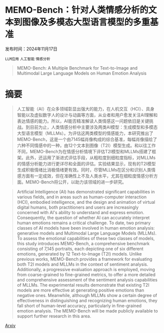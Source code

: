 # MEMO-Bench：针对人类情感分析的文本到图像及多模态大型语言模型的多重基准

发布时间：2024年11月17日

`LLM应用` `人工智能` `情感分析`

> MEMO-Bench: A Multiple Benchmark for Text-to-Image and Multimodal Large Language Models on Human Emotion Analysis

# 摘要

> 人工智能（AI）在众多领域彰显出强大的能力，在人机交互（HCI）、具身智能以及虚拟数字人的设计与动画等方面，从业者和用户愈发关注AI理解和表达情感的能力。所以，AI能否精准解读人类情感这一问题依旧是关键挑战。到目前为止，人类情感分析中主要涉及两类AI模型：生成模型和多模态大型语言模型（MLLMs）。为评估这两类模型的情感能力，本研究推出了MEMO-Bench，这是一个由7145幅肖像构成的综合基准，每幅肖像描绘了六种不同情感中的一种，由12个文本到图像（T2I）模型生成。和以往工作不同，MEMO-Bench为在情感分析情境下评估T2I模型和MLLMs搭建了框架。此外，还运用了渐进式评估手段，从粗粒度到细粒度指标，对MLLMs的情感分析能力进行更详尽和全面的评估。实验结果显示，现有的T2I模型生成积极情绪比消极情绪更有效。同时，尽管MLLMs在区分和识别人类情感方面有一定成效，但在准确性上不及人类水平，尤其在细粒度情感分析方面。MEMO-Bench将公开，以助力该领域的进一步研究。

> Artificial Intelligence (AI) has demonstrated significant capabilities in various fields, and in areas such as human-computer interaction (HCI), embodied intelligence, and the design and animation of virtual digital humans, both practitioners and users are increasingly concerned with AI's ability to understand and express emotion. Consequently, the question of whether AI can accurately interpret human emotions remains a critical challenge. To date, two primary classes of AI models have been involved in human emotion analysis: generative models and Multimodal Large Language Models (MLLMs). To assess the emotional capabilities of these two classes of models, this study introduces MEMO-Bench, a comprehensive benchmark consisting of 7,145 portraits, each depicting one of six different emotions, generated by 12 Text-to-Image (T2I) models. Unlike previous works, MEMO-Bench provides a framework for evaluating both T2I models and MLLMs in the context of sentiment analysis. Additionally, a progressive evaluation approach is employed, moving from coarse-grained to fine-grained metrics, to offer a more detailed and comprehensive assessment of the sentiment analysis capabilities of MLLMs. The experimental results demonstrate that existing T2I models are more effective at generating positive emotions than negative ones. Meanwhile, although MLLMs show a certain degree of effectiveness in distinguishing and recognizing human emotions, they fall short of human-level accuracy, particularly in fine-grained emotion analysis. The MEMO-Bench will be made publicly available to support further research in this area.

[Arxiv](https://arxiv.org/abs/2411.11235)